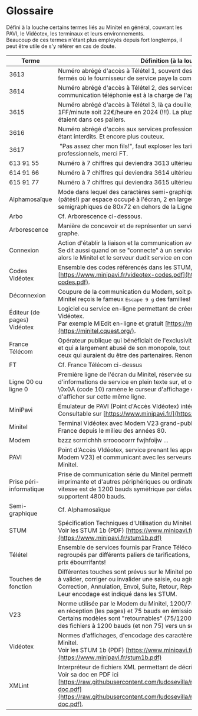 # Glossaire

Défini à la louche certains termes liés au Minitel en général, couvrant les PAVI, le Vidéotex, les terminaux et leurs environnements.<br/>
Beaucoup de ces termes n'étant plus employés depuis fort longtemps, il peut être utile de s'y référer en cas de doute.<br/>


Terme | Définition (à la louche)
--- | ---
3613 | Numéro abrégé d'accès à Télétel 1, souvent des services pros par abonnement ou fermés où le fournisseur de service paye la communication téléphonique.
3614 | Numéro abrégé d'accès à Télétel 2, des services gratuits ou par abonnements, la communication téléphonie est à la charge de l'appelant
3615 | Numéro abrégé d'accès à Télétel 3, là ça douille, avec différents paliers autour de 1FF/minute soit 22€/heure en 2024 (!!!). La plupart des services grand-publics étaient dans ces paliers.
3616 | Numéro abrégé d'accès aux services professionnels, les services grand-public étant interdits. Et encore plus couteux.
3617 | "Pas assez cher mon fils!", faut exploser les tarifs pour certains services professionnels, merci FT.
613 91 55 | Numéro à 7 chiffres qui deviendra 3613 ultérieurement.
614 91 66 | Numéro à 7 chiffres qui deviendra 3614 ultérieurement.
615 91 77 | Numéro à 7 chiffres qui deviendra 3615 ultérieurement.
Alphamosaïque | Mode dans lequel des caractères semi-graphiques sont affichés, avec 6 "pixels" (pâtés!) par espace occupé à l'écran, 2 en largeur et 3 en hauteur, permettant des semigraphiques de 80x72 en dehors de la Ligne 00. Voir les [STUM 1b](https://www.minipavi.fr/stum1b.pdf) (PDF)
Arbo | Cf. Arborescence ci-dessous.
Arborescence | Manière de concevoir et de représenter un service Minitel, sous la forme d'un graphe.
Connexion | Action d'établir la liaison et la communication avec le PAVI via le Modem V23.<br/>Se dit aussi quand on se "connecte" à un service par l'entremise du PAVI, qui met alors le Minitel et le serveur dudit service en communication.
Codes Vidéotex | Ensemble des codes référencés dans les STUM, voir ici un résumé en PDF [https://www.minipavi.fr/videotex-codes.pdf](https://www.minipavi.fr/videotex-codes.pdf).
Déconnexion | Coupure de la communication du Modem, soit par action utilisateur, soit quand le Minitel reçois le fameux <kbd>Escape 9 g</kbd> des familles!
Éditeur (de pages) Vidéotex | Logiciel ou service en-ligne permettant de créer et modifier des pages au format Vidéotex.<br/>Par exemple MiEdit en-ligne et gratuit [https://minitel.cquest.org/](https://minitel.cquest.org/).
France Télécom | Opérateur publique qui bénéficiait de l'exclusivité absolue sur le territoire Français et qui a largement abusé de son monopole, tout autant pour ses clients, que pour ceux qui auraient du être des partenaires. Renommé Orange.
FT | Cf. France Télécom ci-dessus
Ligne 00 ou ligne 0 | Première ligne de l'écran du Minitel, réservée sur Télétel à l'affichage d'informations de service en plein texte sur, et où l'envoi d'un saut-de-ligne \0x0A (code 10) ramène le curseur d'affichage et de saisie où il était avant d'afficher sur cette même ligne.
MiniPavi | Émulateur de PAVI (Point d'Accès VIdéotex) intégrant aussi un émulateur Minitel. Consultable sur [https://www.minipavi.fr/](https://www.minipavi.fr/).
Minitel | Terminal Vidéotex avec Modem V23 grand-public distribué gratuitement en France depuis le milieu des années 80.
Modem | bzzz scrrrichhh srrooooorrr fwjhfoijw ...
PAVI | Point d'Accès VIdéotex, service prenant les appels venus des Minitel (via leur Modem V23) et communicant avec les serveurs fournissant les différents services Minitel.
Prise péri-informatique | Prise de communication série du Minitel permettant de communiquer avec une imprimante et d'autres périphériques ou ordinateurs via le protocole RS232C. Sa vitesse est de 1200 bauds symétrique par défaut, certains modèles de Minitel supportent 4800 bauds.
Semi-graphique | Cf. Alphamosaïque
STUM | Spécification Techniques d'Utilisation du Minitel.<br/>Voir les STUM 1b (PDF) [https://www.minipavi.fr/stum1b.pdf](https://www.minipavi.fr/stum1b.pdf)
Télétel | Ensemble de services fournis par France Télécom et les serveurs privés, regroupés par différents paliers de tarifications, avec des règles léonines et des prix ébourrifants!
Touches de fonction | Différentes touches sont prévus sur le Minitel pour déclencher des actions, servant à valider, corriger ou invalider une saisie, ou agissant aussi sans texte saisi: Correction, Annulation, Envoi, Suite, Retour, Répétition, Sommaire, Guide, etc.<br/>Leur encodage est indiqué dans les STUM.
V23 | Norme utilisée par le Modem du Minitel, 1200/75 bauds asymétrique, 1200 bauds en réception (les pages) et 75 bauds en émission (le clavier).<br/>Certains modèles sont "retournables" (75/1200 bauds) permettant alors d'émettre des fichiers à 1200 bauds (et non 75) vers un serveur Minitel.
Vidéotex | Normes d'affichages, d'encodage des caractères et des options d'affichage du Minitel.<br/>Voir les STUM 1b (PDF) [https://www.minipavi.fr/stum1b.pdf](https://www.minipavi.fr/stum1b.pdf)
XMLint | Interpréteur de fichiers XML permettant de décrire des services Minitel simples. Voir sa doc en PDF ici [https://raw.githubusercontent.com/ludosevilla/minipaviCli/master/XMLint/XMLint-doc.pdf](https://raw.githubusercontent.com/ludosevilla/minipaviCli/master/XMLint/XMLint-doc.pdf).
